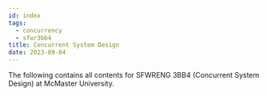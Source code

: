 ```yaml
---
id: index
tags:
  - concurrency
  - sfwr3bb4
title: Concurrent System Design
date: 2023-09-04
---
```


The following contains all contents for SFWRENG 3BB4 (Concurrent System Design) at McMaster University.
